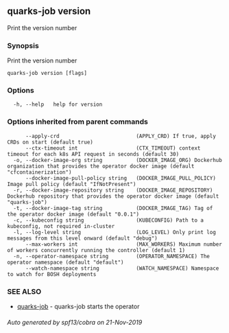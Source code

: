 ## quarks-job version

Print the version number

### Synopsis

Print the version number

```
quarks-job version [flags]
```

### Options

```
  -h, --help   help for version
```

### Options inherited from parent commands

```
      --apply-crd                         (APPLY_CRD) If true, apply CRDs on start (default true)
      --ctx-timeout int                   (CTX_TIMEOUT) context timeout for each k8s API request in seconds (default 30)
  -o, --docker-image-org string           (DOCKER_IMAGE_ORG) Dockerhub organization that provides the operator docker image (default "cfcontainerization")
      --docker-image-pull-policy string   (DOCKER_IMAGE_PULL_POLICY) Image pull policy (default "IfNotPresent")
  -r, --docker-image-repository string    (DOCKER_IMAGE_REPOSITORY) Dockerhub repository that provides the operator docker image (default "quarks-job")
  -t, --docker-image-tag string           (DOCKER_IMAGE_TAG) Tag of the operator docker image (default "0.0.1")
  -c, --kubeconfig string                 (KUBECONFIG) Path to a kubeconfig, not required in-cluster
  -l, --log-level string                  (LOG_LEVEL) Only print log messages from this level onward (default "debug")
      --max-workers int                   (MAX_WORKERS) Maximum number of workers concurrently running the controller (default 1)
  -n, --operator-namespace string         (OPERATOR_NAMESPACE) The operator namespace (default "default")
      --watch-namespace string            (WATCH_NAMESPACE) Namespace to watch for BOSH deployments
```

### SEE ALSO

* [quarks-job](quarks-job.md)	 - quarks-job starts the operator

###### Auto generated by spf13/cobra on 21-Nov-2019

